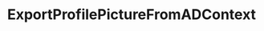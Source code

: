 ---
optionsClassName: ExportProfilePictureFromADConfig
optionsClassFullName: MigrationTools._EngineV1.Configuration.Processing.ExportProfilePictureFromADConfig
configurationSamples:
- name: default
  description: 
  code: >-
    {
      "$type": "ExportProfilePictureFromADConfig",
      "Enabled": false,
      "Enrichers": null,
      "Domain": null,
      "Username": null,
      "Password": null,
      "PictureEmpIDFormat": null
    }
  sampleFor: MigrationTools._EngineV1.Configuration.Processing.ExportProfilePictureFromADConfig
description: Downloads corporate images and updates TFS/Azure DevOps profiles
className: ExportProfilePictureFromADContext
typeName: Processors
architecture: v1
options:
- parameterName: Domain
  type: String
  description: The source domain where the pictures should be exported.
  defaultValue: String.Empty
- parameterName: Enabled
  type: Boolean
  description: missng XML code comments
  defaultValue: missng XML code comments
- parameterName: Enrichers
  type: List
  description: A list of enrichers that can augment the proccessing of the data
  defaultValue: missng XML code comments
- parameterName: Password
  type: String
  description: The password of the user that is used to export the pictures.
  defaultValue: String.Empty
- parameterName: PictureEmpIDFormat
  type: String
  description: 'TODO: You wpuld need to customise this for your system. Clone repo and run in Debug'
  defaultValue: String.Empty
- parameterName: Username
  type: String
  description: The user name of the user that is used to export the pictures.
  defaultValue: String.Empty
status: alpha
processingTarget: Profiles
classFile: ''
optionsClassFile: ''

redirectFrom:
- /Reference/v1/Processors/ExportProfilePictureFromADConfig/
layout: reference
toc: true
permalink: /Reference/Processors/ExportProfilePictureFromADContext/
title: ExportProfilePictureFromADContext
categories:
- Processors
- v1
topics:
- topic: notes
  path: /Processors/ExportProfilePictureFromADContext-notes.md
  exists: false
  markdown: ''
- topic: introduction
  path: /Processors/ExportProfilePictureFromADContext-introduction.md
  exists: false
  markdown: ''

---